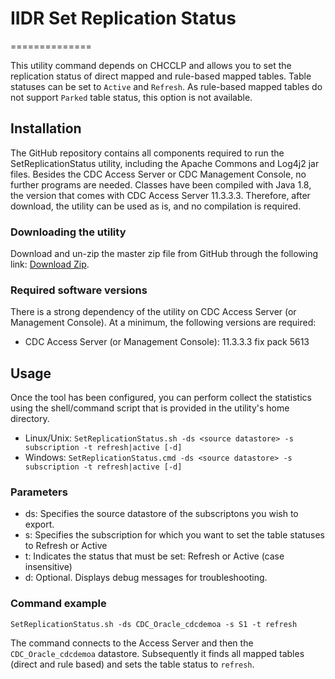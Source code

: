 # IIDR Set Replication Status
==============

This utility command depends on CHCCLP and allows you to set the replication status of direct mapped and rule-based mapped tables. Table statuses can be set to `Active` and `Refresh`. As rule-based mapped tables do not support `Parked` table status, this option is not available.

## Installation
The GitHub repository contains all components required to run the SetReplicationStatus utility, including the Apache Commons and Log4j2 jar files. Besides the CDC Access Server or CDC Management Console, no further programs are needed. Classes have been compiled with Java 1.8, the version that comes with CDC Access Server 11.3.3.3. Therefore, after download, the utility can be used as is, and no compilation is required.

### Downloading the utility
Download and un-zip the master zip file from GitHub through the following link: [Download Zip](https://github.com/fketelaars/IIDR-Change-Table-Status/archive/master.zip).

### Required software versions
There is a strong dependency of the utility on CDC Access Server (or Management Console). At a minimum, the following versions are required:
- CDC Access Server (or Management Console): 11.3.3.3 fix pack 5613

## Usage
Once the tool has been configured, you can perform collect the statistics using the shell/command script that is provided in the utility's home directory.

* Linux/Unix: `SetReplicationStatus.sh -ds <source datastore> -s subscription -t refresh|active [-d]`
* Windows: `SetReplicationStatus.cmd -ds <source datastore> -s subscription -t refresh|active [-d]`


### Parameters
- ds: Specifies the source datastore of the subscriptons you wish to export.
- s: Specifies the subscription for which you want to set the table statuses to Refresh or Active
- t: Indicates the status that must be set: Refresh or Active (case insensitive)
- d: Optional. Displays debug messages for troubleshooting.

### Command example
`SetReplicationStatus.sh -ds CDC_Oracle_cdcdemoa -s S1 -t refresh`

The command connects to the Access Server and then the `CDC_Oracle_cdcdemoa` datastore. Subsequently it finds all mapped tables (direct and rule based) and sets the table status to `refresh`.
